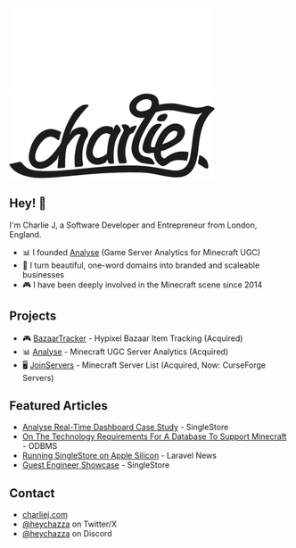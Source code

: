 ![Logo](.github/dark.svg#gh-dark-mode-only)
![Logo](.github/light.svg#gh-light-mode-only)

## Hey! 👋
I'm Charlie J, a Software Developer and Entrepreneur from London, England.

- 📊 I founded [Analyse](https://analyse.net) (Game Server Analytics for Minecraft UGC)
- 🎨 I turn beautiful, one-word domains into branded and scaleable businesses
- 🎮 I have been deeply involved in the Minecraft scene since 2014

## Projects
- 🎮 [BazaarTracker](https://bazaartracker.com) - Hypixel Bazaar Item Tracking (Acquired)
- 📊 [Analyse](https://analyse.net) - Minecraft UGC Server Analytics (Acquired)
- 🖥️ [JoinServers](https://curseforge.com/servers) - Minecraft Server List (Acquired, Now: CurseForge Servers)

## Featured Articles
- [Analyse Real-Time Dashboard Case Study](https://www.singlestore.com/customers/analyse/) - SingleStore
- [On The Technology Requirements For A Database To Support Minecraft](https://www.odbms.org/2023/03/on-the-technology-requirements-for-a-database-to-support-minecraft-qa-with-charlie-joseph/) - ODBMS
- [Running SingleStore on Apple Silicon](https://laravel-news.com/running-singlestore-on-apple-silicon) - Laravel News
- [Guest Engineer Showcase](https://www.singlestore.com/blog/engineer-showcase-charlie-joseph/) - SingleStore

## Contact
- [charliej.com](https://charliej.com)
- [@heychazza](https://x.com/heychazza) on Twitter/X
- [@heychazza](https://lookup.guru/631572156534358047) on Discord
